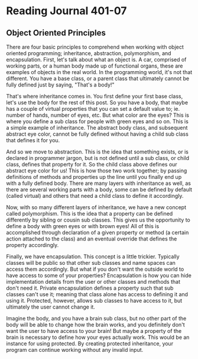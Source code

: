 # Reading Journal 401-07

## Object Oriented Principles

There are four basic principles to comprehend when working with object oriented programming; inheritance, abstraction, polymorphism, and encapsulation.  First, let's talk about what an object is.  A car, comprised of working parts, or a human body made up of functional organs, these are examples of objects in the real world.  In the programming world, it's not that different.  You have a base class, or a parent class that ultimately cannot be fully defined just by saying, "That's a body!"

That's where inheritance comes in.  You first define your first base class, let's use the body for the rest of this post.  So you have a body, that maybe has a couple of virtual properties that you can set a default value to; ie. number of hands, number of eyes, etc. But what color are the eyes? This is where you define a sub class for people with green eyes and so on.  This is a simple example of inheritance.  The abstract body class, and subsequent abstract eye color, cannot be fully defined without having a child sub class that defines it for you.

And so we move to abstraction.  This is the idea that something exists, or is declared in programmer jargon, but is not defined until a sub class, or child class, defines that property for it.  So the child class above defines our abstract eye color for us!  This is how those two work together; by passing definitions of methods and properties up the line until you finally end up with a fully defined body.  There are many layers with inheritance as well, as there are several working parts with a body, some can be defined by default \(called virtual\) and others that need a child class to define it accordingly.

Now, with so many different layers of inheritance, we have a new concept called polymorphism.  This is the idea that a property can be defined differently by sibling or cousin sub classes.  This gives us the opportunity to define a body with green eyes or with brown eyes!  All of this is accomplished through declaration of a given property or method \(a certain action attached to the class\) and an eventual override that defines the property accordingly.

Finally, we have encapsulation.  This concept is a little trickier.  Typically classes will be public so that other sub classes and name spaces can access them accordingly.  But what if you don't want the outside world to have access to some of your properties?  Encapsulation is how you can hide implementation details from the user or other classes and methods that don't need it.  Private encapsulation defines a property such that sub classes can't use it; meaning that class alone has access to defining it and using it.  Protected, however, allows sub classes to have access to it, but ultimately the user cannot change it.

Imagine the body, and you have a brain sub class, but no other part of the body will be able to change how the brain works, and you definitely don't want the user to have access to your brain!  But maybe a property of the brain is necessary to define how your eyes actually work.  This would be an instance for using protected.  By creating protected inheritance, your program can continue working without any invalid input.